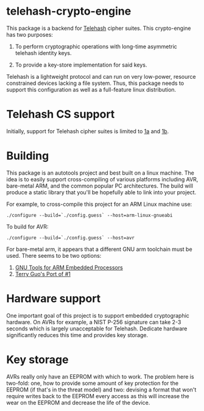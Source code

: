 # telehash-crypto-engine

This package is a backend for [Telehash](http://telehash.org/) cipher
suites. This crypto-engine has two purposes:

1. To perform cryptographic operations with long-time asymmetric
   telehash identity keys.

2. To provide a key-store implementation for said keys.

Telehash is a lightweight protocol and can run on very low-power,
resource constrained devices lacking a file system. Thus, this package
needs to support this configuration as well as a full-feature linux
distribution.

# Telehash CS support

Initially, support for Telehash cipher suites is limited to
[1a](https://github.com/telehash/telehash.org/blob/master/v3/e3x/cs/1a.md)
and
[1b](https://github.com/telehash/telehash.org/blob/master/v3/e3x/cs/1b.md).

# Building

This package is an autotools project and best built on a linux
machine. The idea is to easily support cross-compiling of various
platforms including AVR, bare-metal ARM, and the common popular PC
architectures. The build will produce a static library that you'll be
hopefully able to link into your project.

For example, to cross-compile this project for an ARM Linux machine
use:

```
./configure --build=`./config.guess` --host=arm-linux-gnueabi
```

To build for AVR:

```
./configure --build=`./config.guess` --host=avr
```

For bare-metal arm, it appears that a different GNU arm toolchain must
be used. There seems to be two options:

1. [GNU Tools for ARM Embedded Processors](https://launchpad.net/gcc-arm-embedded)
2. [Terry Guo's Port of #1](https://launchpad.net/~terry.guo/+archive/ubuntu/gcc-arm-embedded)

# Hardware support

One important goal of this project is to support embedded
cryptographic hardware. On AVRs for example, a NIST P-256 signature
can take 2-3 seconds which is largely unacceptable for
Telehash. Dedicate hardware significantly reduces this time and
provides key storage.

# Key storage

AVRs really only have an EEPROM with which to work. The problem here
is two-fold: one, how to provide some amount of key protection for the
EEPROM (if that's in the threat model) and two: devising a format that
won't require writes back to the EEPROM every access as this will
increase the wear on the EEPROM and decrease the life of the device.
